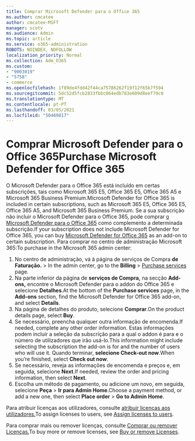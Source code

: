 ```yaml
---
title: Comprar Microsoft Defender para o Office 365
ms.author: cmcatee
author: cmcatee-MSFT
manager: scotv
ms.audience: Admin
ms.topic: article
ms.service: o365-administration
ROBOTS: NOINDEX, NOFOLLOW
localization_priority: Normal
ms.collection: Adm_O365
ms.custom:
- "9003019"
- "5758"
- commerce
ms.openlocfilehash: 1f89de4fdd42f44ca75786262f19f12f65b7f594
ms.sourcegitcommit: 5dc52d5fcb2833fbbc064edb783e609d8eef79c0
ms.translationtype: MT
ms.contentlocale: pt-PT
ms.lasthandoff: 03/05/2021
ms.locfileid: "50469817"
---
```

# <a name="purchase-microsoft-defender-for-office-365"></a><span data-ttu-id="4c84b-102">Comprar Microsoft Defender para o Office 365</span><span class="sxs-lookup"><span data-stu-id="4c84b-102">Purchase Microsoft Defender for Office 365</span></span>

<span data-ttu-id="4c84b-103">O Microsoft Defender para o Office 365 está incluído em certas subscrições, tais como Microsoft 365 E5, Office 365 E5, Office 365 A5 e Microsoft 365 Business Premium.</span><span class="sxs-lookup"><span data-stu-id="4c84b-103">Microsoft Defender for Office 365 is included in certain subscriptions, such as Microsoft 365 E5, Office 365 E5, Office 365 A5, and Microsoft 365 Business Premium.</span></span> <span data-ttu-id="4c84b-104">Se a sua subscrição não incluir o Microsoft Defender para o Office 365, pode comprar [o Microsoft Defender para o Office 365](https:/www.microsoft.com/microsoft-365/exchange/advance-threat-protection?market=um#office-ProductsCompare-785zwzq) como complemento a determinada subscrição.</span><span class="sxs-lookup"><span data-stu-id="4c84b-104">If your subscription does not include Microsoft Defender for Office 365, you can buy [Microsoft Defender for Office 365](https:/www.microsoft.com/microsoft-365/exchange/advance-threat-protection?market=um#office-ProductsCompare-785zwzq) as an add-on to certain subscription.</span></span> <span data-ttu-id="4c84b-105">Para comprar no centro de administração Microsoft 365:</span><span class="sxs-lookup"><span data-stu-id="4c84b-105">To purchase in the Microsoft 365 admin center:</span></span>

1. <span data-ttu-id="4c84b-106">No centro de administração, vá à página de serviços de Compra **de Faturação.**  >  [](https://go.microsoft.com/fwlink/p/?linkid=868433)</span><span class="sxs-lookup"><span data-stu-id="4c84b-106">In the admin center, go to the **Billing** > [Purchase services](https://go.microsoft.com/fwlink/p/?linkid=868433) page.</span></span>
2. <span data-ttu-id="4c84b-107">Na parte inferior da página de **serviços de Compra,** na secção **Add-ons,** encontre o Microsoft Defender para o addon do Office 365 e selecione **Detalhes**.</span><span class="sxs-lookup"><span data-stu-id="4c84b-107">At the bottom of the **Purchase services** page, in the **Add-ons** section, find the Microsoft Defender for Office 365 add-on, and select **Details**.</span></span>
3. <span data-ttu-id="4c84b-108">Na página de detalhes do produto, selecione **Comprar**.</span><span class="sxs-lookup"><span data-stu-id="4c84b-108">On the product details page, select **Buy**.</span></span>
4. <span data-ttu-id="4c84b-109">Se necessário, preencha qualquer outra informação de encomenda.</span><span class="sxs-lookup"><span data-stu-id="4c84b-109">If needed, complete any other order information.</span></span> <span data-ttu-id="4c84b-110">Estas informações podem incluir a seleção da subscrição para a qual o addon é para e o número de utilizadores que irão usá-lo.</span><span class="sxs-lookup"><span data-stu-id="4c84b-110">This information might include selecting the subscription the add-on is for and the number of users who will use it.</span></span> <span data-ttu-id="4c84b-111">Quando terminar, **selecione Check-out now**.</span><span class="sxs-lookup"><span data-stu-id="4c84b-111">When you’re finished, select **Check out now**.</span></span>
5. <span data-ttu-id="4c84b-112">Se necessário, reveja as informações de encomenda e preços e, em seguida, selecione **Next**.</span><span class="sxs-lookup"><span data-stu-id="4c84b-112">If needed, review the order and pricing information, then select **Next**.</span></span>
6. <span data-ttu-id="4c84b-113">Escolha um método de pagamento, ou adicione um novo, em seguida, selecione **Peça**  >  **Ir para Admin Home**.</span><span class="sxs-lookup"><span data-stu-id="4c84b-113">Choose a payment method, or add a new one, then select **Place order** > **Go to Admin Home**.</span></span>

<span data-ttu-id="4c84b-114">Para atribuir licenças aos utilizadores, consulte [atribuir licenças aos utilizadores.](https://docs.microsoft.com/microsoft-365/admin/manage/assign-licenses-to-users?view=o365-worldwide)</span><span class="sxs-lookup"><span data-stu-id="4c84b-114">To assign licenses to users, see [Assign licenses to users](https://docs.microsoft.com/microsoft-365/admin/manage/assign-licenses-to-users?view=o365-worldwide).</span></span>

<span data-ttu-id="4c84b-115">Para comprar mais ou remover licenças, consulte [Comprar ou remover Licenças.](https://docs.microsoft.com/microsoft-365/commerce/licenses/buy-licenses#buy-or-remove-licenses-for-your-business-subscription)</span><span class="sxs-lookup"><span data-stu-id="4c84b-115">To buy more or remove licenses, see [Buy or remove Licenses](https://docs.microsoft.com/microsoft-365/commerce/licenses/buy-licenses#buy-or-remove-licenses-for-your-business-subscription).</span></span>